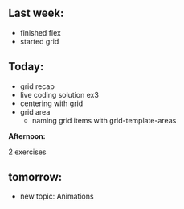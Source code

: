 ## Last week:

-  finished flex
-  started grid

## Today:

- grid recap
- live coding solution ex3
- centering with grid
- grid area
   - naming grid items with grid-template-areas


**Afternoon:**

2 exercises

## tomorrow:

- new topic: Animations 